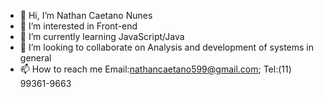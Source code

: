 - 👋 Hi, I’m Nathan Caetano Nunes
- 👀 I’m interested in Front-end
- 🌱 I’m currently learning JavaScript/Java
- 💞️ I’m looking to collaborate on Analysis and development of systems in general
- 📫 How to reach me Email:nathancaetano599@gmail.com; Tel:(11) 99361-9663

<!---
DevNathanC/DevNathanC is a ✨ special ✨ repository because its `README.md` (this file) appears on your GitHub profile.
You can click the Preview link to take a look at your changes.
--->
